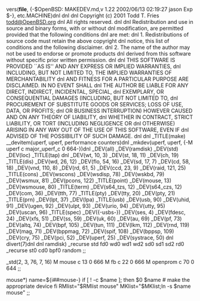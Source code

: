 vers(__file__,
	{-$OpenBSD: MAKEDEV.md,v 1.22 2002/06/13 02:19:27 jason Exp $-},
etc.MACHINE)dnl
dnl
dnl Copyright (c) 2001 Todd T. Fries <todd@OpenBSD.org>
dnl All rights reserved.
dnl
dnl Redistribution and use in source and binary forms, with or without
dnl modification, are permitted provided that the following conditions
dnl are met:
dnl 1. Redistributions of source code must retain the above copyright
dnl    notice, this list of conditions and the following disclaimer.
dnl 2. The name of the author may not be used to endorse or promote products
dnl    derived from this software without specific prior written permission.
dnl
dnl THIS SOFTWARE IS PROVIDED ``AS IS'' AND ANY EXPRESS OR IMPLIED WARRANTIES,
dnl INCLUDING, BUT NOT LIMITED TO, THE IMPLIED WARRANTIES OF MERCHANTABILITY
dnl AND FITNESS FOR A PARTICULAR PURPOSE ARE DISCLAIMED.  IN NO EVENT SHALL
dnl THE AUTHOR BE LIABLE FOR ANY DIRECT, INDIRECT, INCIDENTAL, SPECIAL,
dnl EXEMPLARY, OR CONSEQUENTIAL DAMAGES (INCLUDING, BUT NOT LIMITED TO,
dnl PROCUREMENT OF SUBSTITUTE GOODS OR SERVICES; LOSS OF USE, DATA, OR PROFITS;
dnl OR BUSINESS INTERRUPTION) HOWEVER CAUSED AND ON ANY THEORY OF LIABILITY,
dnl WHETHER IN CONTRACT, STRICT LIABILITY, OR TORT (INCLUDING NEGLIGENCE OR
dnl OTHERWISE) ARISING IN ANY WAY OUT OF THE USE OF THIS SOFTWARE, EVEN IF
dnl ADVISED OF THE POSSIBILITY OF SUCH DAMAGE.
dnl
dnl
_TITLE(make)
__devitem(uperf, uperf, performance counters)dnl
_mkdev(uperf, uperf, {-M uperf c major_uperf_c 0 664-})dnl
_DEV(all)
_DEV(ramdisk)
_DEV(std)
_DEV(loc)
_TITLE(tap)
dnl _DEV(wt, 10, 3)
_DEV(st, 18, 11)
_DEV(ch, 19)
_TITLE(dis)
_DEV(wd, 26, 12)
_DEV(flo, 54, 16)
_DEV(sd, 17, 7)
_DEV(cd, 58, 18)
_DEV(vnd, 110, 8)
_DEV(rd, 61, 5)
_DEV(ccd, 23, 9)
_DEV(raid, 121, 25)
_TITLE(cons)
_DEV(wscons)
_DEV(wsdisp, 78)
_DEV(wskbd, 79)
_DEV(wsmux, 81)
_DEV(pcons, 122)
_TITLE(point)
_DEV(mouse, 13)
_DEV(wsmouse, 80)
_TITLE(term)
_DEV(s64_tzs, 12)
_DEV(s64_czs, 12)
_DEV(com, 36)
_DEV(tth, 77)
_TITLE(pty)
_DEV(tty, 20)
_DEV(pty, 21)
_TITLE(prn)
_DEV(lpt, 37)
_DEV(lpa)
_TITLE(usb)
_DEV(usb, 90)
_DEV(uhid, 91)
_DEV(ugen, 92)
_DEV(ulpt, 93)
_DEV(urio, 94)
_DEV(utty, 95)
_DEV(uscan, 96)
_TITLE(spec)
_DEV({-usbs-})
_DEV(ses, 4)
_DEV(fdesc, 24)
_DEV(xfs, 51)
_DEV(ss, 59)
_DEV(uk, 60)
_DEV(au, 69)
_DEV(pf, 73)
_DEV(altq, 74)
_DEV(bpf, 105)
_DEV(tun, 111)
_DEV(lkm, 112)
_DEV(rnd, 119)
_DEV(mag, 71)
_DEV(bppmag, 72)
_DEV(spif, 108)
_DEV(bppsp, 109)
_DEV(cry, 75)
_DEV(pci, 52)
_DEV(uperf, 25)
_DEV(systrace, 50)
dnl
divert(7)dnl
dnl
ramdisk)
	_recurse std fd0 wd0 wd1 wd2 sd0 sd1 sd2 rd0
	_recurse st0 cd0 bpf0 random
	;;

_std(2, 3, 76, 7, 16)
	M mouse		c 13 0 666
	M fb		c 22 0 666
	M openprom	c 70 0 644
	;;

mouse*)
	name=${i##mouse-}
	if [ ! -c $name ]; then
		$0 $name	# make the appropriate device
	fi
	RMlist="$RMlist mouse"
	MKlist="$MKlist;ln -s $name mouse"
	;;
